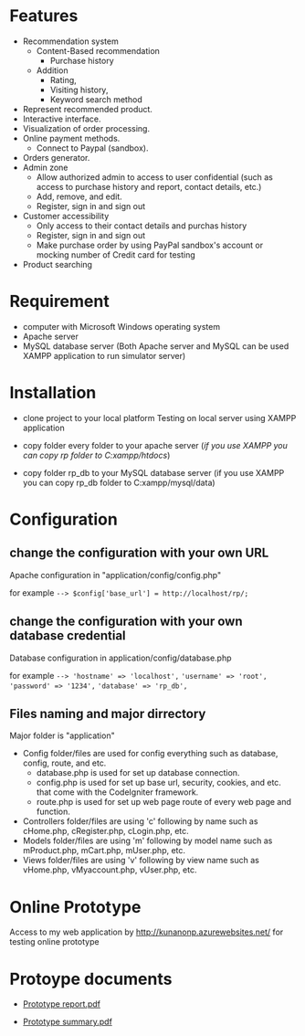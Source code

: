 # Features
- Recommendation system 
 	- Content-Based recommendation 
  		- Purchase history 
 	- Addition 
  		- Rating, 
  		- Visiting history, 
  		- Keyword search method
- Represent recommended product.
- Interactive interface. 
- Visualization of order processing. 
- Online payment methods.
	- Connect to Paypal (sandbox).
- Orders generator.
- Admin zone
	- Allow authorized admin to access to user confidential (such as access to purchase history and report, contact details, etc.)
	- Add, remove, and edit.
	- Register, sign in and sign out
- Customer accessibility
	- Only access to their contact details and purchas history
	- Register, sign in and sign out
	- Make purchase order by using PayPal sandbox's account or mocking number of Credit card for testing
- Product searching

# Requirement

* computer with Microsoft Windows operating system
* Apache server
* MySQL database server
(Both Apache server and MySQL can be used XAMPP application to run simulator server)

# Installation
* clone project to your local platform
Testing on local server using XAMPP application

* copy folder every folder to your apache server
(*if you use XAMPP you can copy rp folder to C:xampp/htdocs*)

* copy folder rp_db to your MySQL database server
(if you use XAMPP you can copy rp_db folder to C:xampp/mysql/data)

# Configuration

## change the configuration with your own URL
Apache configuration in "application/config/config.php"

for example
`--> $config['base_url'] = http://localhost/rp/;`


## change the configuration with your own database credential
Database configuration in application/config/database.php

for example
`--> 'hostname' => 'localhost',`
`'username' => 'root',`
`'password' => '1234',`
`'database' => 'rp_db',`

## Files naming and major dirrectory

Major folder is "application"

* Config folder/files are used for config everything such as database, config, route, and etc.
	* database.php is used for set up database connection.
	* config.php is used for set up base url, security, cookies, and etc. that come with the CodeIgniter framework.
	* route.php is used for set up web page route of every web page and function.
* Controllers folder/files are using 'c' following by name such as cHome.php, cRegister.php, cLogin.php, etc.
* Models folder/files are using 'm' following by model name such as mProduct.php, mCart.php, mUser.php, etc.
* Views folder/files are using 'v' following by view name such as vHome.php, vMyaccount.php, vUser.php, etc.

# Online Prototype
Access to my web application by http://kunanonp.azurewebsites.net/ for testing online prototype


# Protoype documents
        
* [Prototype report.pdf](https://github.com/KunanonP/Research-prototype/blob/master/prototype%20report%20documents/Report.pdff)

* [Prototype summary.pdf](https://github.com/KunanonP/Research-prototype/blob/master/prototype%20report%20documents/presentation.pdf)
